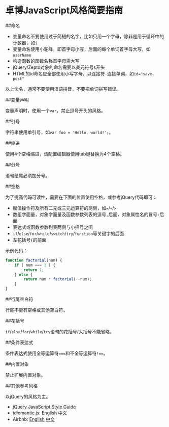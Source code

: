卓博JavaScript风格简要指南
==========================

##命名

- 变量命名不要使用过于简短的名字，比如只用一个字母，除非是用于循环中的计数器，如`i`
- 变量命名使用小驼峰，即首字母小写，后面的每个单词首字母大写，如`userName`
- 构造函数的函数名称首字母需大写
- jQuery/Zepto对象的命名需要以美元符号`$`开头
- HTML的id命名应全部使用小写字母，以连接符`-`连接单词，如`id="save-post"`

以上命名，通常不要使用汉语拼音，不要把单词拼写错误。

##变量声明

变量声明时，使用一个`var`，禁止逗号开头的风格。

##引号

字符串使用单引号，如`var foo = 'Hello, world!';`。

##缩进

使用4个空格缩进，请配置编辑器使用tab键替换为4个空格。

##分号

语句结尾必须加分号。

##空格

为了提高代码可读性，需要在下面的位置使用空格，或参考jQuery代码即可：

- 赋值操作符及所有二元或三元运算符的两侧，如`=`/`+`/`>`
- 数组字面量，对象字面量及函数参数列表的逗号`,`后面，对象属性名的冒号`:`后面
- 表达式或函数参数列表两侧与小括号之间
- `if`/`else`/`for`/`while`/`switch`/`try`/`function`等关键字的后面
- 左花括号`{`的前面

示例代码：

```js
function factorial(num) {
    if ( num === 1 ) {
        return 1;
    } else {
        return num * factorial(--num);
    }
}
```

##行尾空白符

行尾不能有空格或其他空白符。

##花括号

`if`/`else`/`for`/`while`/`try`语句的花括号/大括号不能省略。

##条件表达式

条件表达式使用全等运算符`===`和不全等运算符`!==`。

##内置对象

禁止扩展内置对象。

##其他参考风格

以jQuery的风格为主。

- [jQuery JavaScript Style Guide](http://contribute.jquery.org/style-guide/js/)
- idiomantic.js: [English](https://github.com/rwaldron/idiomatic.js) [中文](https://github.com/rwaldron/idiomatic.js/tree/master/translations/zh_CN)
- Airbnb: [English](https://github.com/airbnb/javascript) [中文](https://github.com/adamlu/javascript-style-guide)
